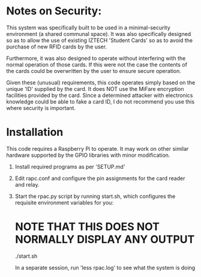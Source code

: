 # Notes on Security:

This system was specifically built to be used in a minimal-security
environment (a shared communal space). It was also specifically designed so as
to allow the use of existing IZTECH 'Student Cards' so as to avoid
the purchase of new RFID cards by the user.

Furthermore, it was also designed to operate without interfering with the normal
operation of those cards. If this were not the case the contents of the cards
could be overwritten by the user to ensure secure operation.

Given these (unusual) requirements, this code operates simply based on the
unique 'ID' supplied by the card. It does NOT use the MiFare encryption
facilities provided by the card. Since a determined attacker with electronics
knowledge could be able to fake a card ID, I do not recommend you use this
where security is important.



# Installation

This code requires a Raspberry Pi to operate. It may work on other similar
hardware supported by the GPIO libraries with minor modification.

1) Install required programs as per 'SETUP.md'

2) Edit rapc.conf and configure the pin assignments for the
    card reader and relay.

2) Start the rpac.py script by running start.sh, which configures the
    requisite environment variables for you:

    # NOTE THAT THIS DOES NOT NORMALLY DISPLAY ANY OUTPUT
    ./start.sh    
    
    In a separate session, run 'less rpac.log' to see what the
    system is doing

